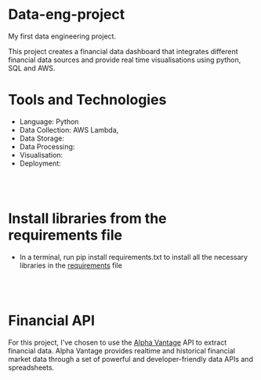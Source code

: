 # Data-eng-project
My first data engineering project.

This project creates a financial data dashboard that integrates different financial data sources and provide real time visualisations using python, SQL and AWS. 

# Tools and Technologies 
- Language: Python
- Data Collection: AWS Lambda, 
- Data Storage:
- Data Processing:
- Visualisation: 
- Deployment: 

<br>
<br> 

# Install libraries from the requirements file 
- In a terminal, run pip install requirements.txt to install all the necessary libraries in the [requirements]('src/requiremts.txt') file 

<br> 
<br> 

# Financial API
For this project, I've chosen to use the [Alpha Vantage]('https://www.alphavantage.co/) API to extract financial data. Alpha Vantage provides realtime and historical financial market data through a set of powerful and developer-friendly data APIs and spreadsheets.


